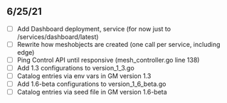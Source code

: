## 6/25/21

- [ ] Add Dashboard deployment, service (for now just to /services/dashboard/latest)
- [ ] Rewrite how meshobjects are created (one call per service, including edge)
- [ ] Ping Control API until responsive (mesh_controller.go line 138)
- [ ] Add 1.3 configurations to version_1_3.go
- [ ] Catalog entries via env vars in GM version 1.3
- [ ] Add 1.6-beta configurations to version_1_6_beta.go
- [ ] Catalog entries via seed file in GM version 1.6-beta
